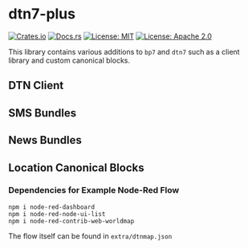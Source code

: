 # dtn7-plus

[![Crates.io](https://img.shields.io/crates/v/dtn7-plus.svg)](https://crates.io/crates/dtn7-plus)
[![Docs.rs](https://docs.rs/dtn7-plus/badge.svg)](https://docs.rs/dtn7-plus)
[![License: MIT](https://img.shields.io/badge/License-MIT-blue.svg)](LICENSE-MIT)
[![License: Apache 2.0](https://img.shields.io/badge/License-Apache%202.0-blue.svg)](LICENSE-APACHE)

This library contains various additions to `bp7` and `dtn7` such as a client library and custom canonical blocks.

## DTN Client

## SMS Bundles

## News Bundles

## Location Canonical Blocks

### Dependencies for Example Node-Red Flow

```
npm i node-red-dashboard
npm i node-red-node-ui-list
npm i node-red-contrib-web-worldmap
```

The flow itself can be found in `extra/dtnmap.json`